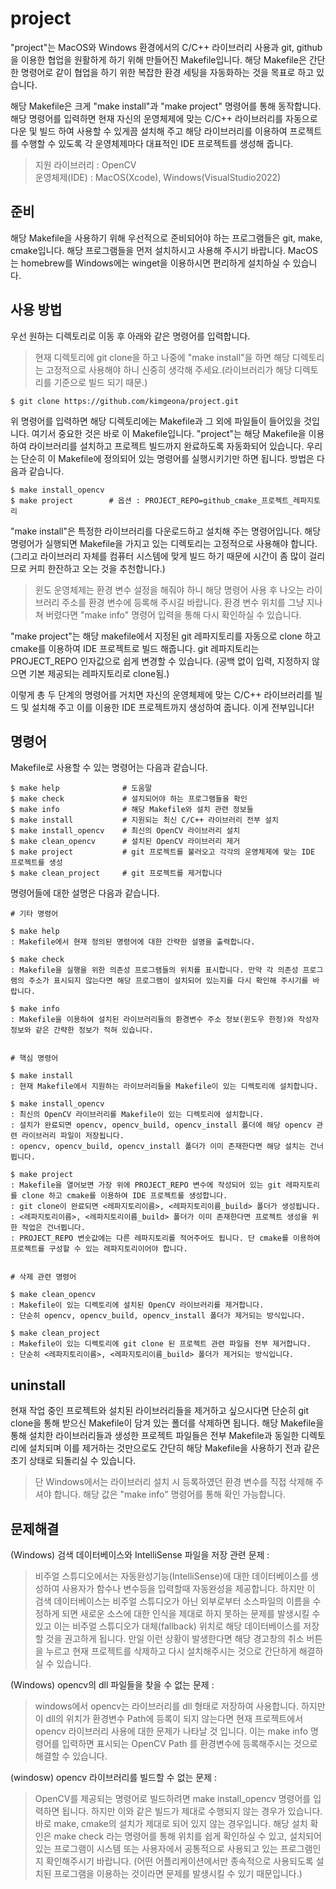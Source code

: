 # project
"project"는 MacOS와 Windows 환경에서의 C/C++ 라이브러리 사용과 git, github을 이용한 협업을 원활하게 하기 위해 만들어진 Makefile입니다. 해당 Makefile은 간단한 명령어로 같이 협업을 하기 위한 복잡한 환경 세팅을 자동화하는 것을 목표로 하고 있습니다.

해당 Makefile은 크게 "make install"과 "make project" 명령어를 통해 동작합니다. 해당 명령어를 입력하면 현재 자신의 운영체제에 맞는 C/C++ 라이브러리를 자동으로 다운 및 빌드 하여 사용할 수 있게끔 설치해 주고 해당 라이브러리를 이용하여 프로젝트를 수행할 수 있도록 각 운영체제마다 대표적인 IDE 프로젝트를 생성해 줍니다.

>지원 라이브러리 : OpenCV   
>운영체제(IDE) : MacOS(Xcode), Windows(VisualStudio2022)

## 준비
해당 Makefile을 사용하기 위해 우선적으로 준비되어야 하는 프로그램들은 git, make, cmake입니다. 해당 프로그램들을 먼저 설치하시고 사용해 주시기 바랍니다. MacOS는 homebrew를 Windows에는 winget을 이용하시면 편리하게 설치하실 수 있습니다.


## 사용 방법
우선 원하는 디렉토리로 이동 후 아래와 같은 명령어를 입력합니다.

>현재 디렉토리에 git clone을 하고 나중에 "make install"을 하면 해당 디렉토리는 고정적으로 사용해야 하니 신중히 생각해 주세요.(라이브러리가 해당 디렉토리를 기준으로 빌드 되기 때문.)

    $ git clone https://github.com/kimgeona/project.git

위 명령어를 입력하면 해당 디렉토리에는 Makefile과 그 외에 파일들이 들어있을 것입니다. 여기서 중요한 것은 바로 이 Makefile입니다. "project"는 해당 Makefile을 이용하여 라이브러리를 설치하고 프로젝트 빌드까지 완료하도록 자동화되어 있습니다. 우리는 단순히 이 Makefile에 정의되어 있는 명령어를 실행시키기만 하면 됩니다. 방법은 다음과 같습니다.

    $ make install_opencv
    $ make project        # 옵션 : PROJECT_REPO=github_cmake_프로젝트_레파지토리

"make install"은 특정한 라이브러리를 다운로드하고 설치해 주는 명령어입니다. 해당 명령어가 실행되면 Makefile을 가지고 있는 디렉토리는 고정적으로 사용해야 합니다. (그리고 라이브러리 자체를 컴퓨터 시스템에 맞게 빌드 하기 때문에 시간이 좀 많이 걸리므로 커피 한잔하고 오는 것을 추천합니다.)

> 윈도 운영체제는 환경 변수 설정을 해줘야 하니 해당 명령어 사용 후 나오는 라이브러리 주소를 환경 변수에 등록해 주시길 바랍니다. 환경 변수 위치를 그냥 지나쳐 버렸다면 "make info" 명령어 입력을 통해 다시 확인하실 수 있습니다.

"make project"는 해당 makefile에서 지정된 git 레파지토리를 자동으로 clone 하고 cmake를 이용하여 IDE 프로젝트로 빌드 해줍니다. git 레파지토리는 PROJECT_REPO 인자값으로 쉽게 변경할 수 있습니다. (공백 없이 입력, 지정하지 않으면 기본 제공되는 레파지토리로 clone됨.)

이렇게 총 두 단계의 명령어를 거치면 자신의 운영체제에 맞는 C/C++ 라이브러리를 빌드 및 설치해 주고 이를 이용한 IDE 프로젝트까지 생성하여 줍니다. 이게 전부입니다!

## 명령어
Makefile로 사용할 수 있는 명령어는 다음과 같습니다.

    $ make help              # 도움말
    $ make check             # 설치되어야 하는 프로그램들을 확인
    $ make info              # 해당 Makefile와 설치 관련 정보들
    $ make install           # 지원되는 최신 C/C++ 라이브러리 전부 설치
    $ make install_opencv    # 최신의 OpenCV 라이브러리 설치
	$ make clean_opencv      # 설치된 OpenCV 라이브러리 제거
	$ make project           # git 프로젝트를 불러오고 각각의 운영체제에 맞는 IDE 프로젝트를 생성
	$ make clean_project     # git 프로젝트를 제거합니다

명령어들에 대한 설명은 다음과 같습니다.

    # 기타 명령어

    $ make help
    : Makefile에서 현재 정의된 명령어에 대한 간략한 설명을 출력합니다.   

    $ make check
    : Makefile을 실행을 위한 의존성 프로그램들의 위치를 표시합니다. 만약 각 의존성 프로그램의 주소가 표시되지 않는다면 해당 프로그램이 설치되어 있는지를 다시 확인해 주시기를 바랍니다.

    $ make info
    : Makefile을 이용하여 설치된 라이브러리들의 환경변수 주소 정보(윈도우 한정)와 작성자 정보와 같은 간략한 정보가 적혀 있습니다.


    # 핵심 명령어

    $ make install
    : 현재 Makefile에서 지원하는 라이브러리들을 Makefile이 있는 디렉토리에 설치합니다.

    $ make install_opencv
    : 최신의 OpenCV 라이브러리를 Makefile이 있는 디렉토리에 설치합니다.
    : 설치가 완료되면 opencv, opencv_build, opencv_install 폴더에 해당 opencv 관련 라이브러리 파일이 저장됩니다.
    : opencv, opencv_build, opencv_install 폴더가 이미 존재한다면 해당 설치는 건너뜁니다.

    $ make project
    : Makefile을 열어보면 가장 위에 PROJECT_REPO 변수에 작성되어 있는 git 레파지토리를 clone 하고 cmake를 이용하여 IDE 프로젝트를 생성합니다.
    : git clone이 완료되면 <레파지토리이름>, <레파지토리이름_build> 폴더가 생성됩니다.
    : <레파지토리이름>, <레파지토리이름_build> 폴더가 이미 존재한다면 프로젝트 생성을 위한 작업은 건너뜁니다.
    : PROJECT_REPO 변숫값에는 다른 레파지토리를 적어주어도 됩니다. 단 cmake를 이용하여 프로젝트를 구성할 수 있는 레파지토리이어야 합니다.


    # 삭제 관련 명령어

    $ make clean_opencv
    : Makefile이 있는 디렉토리에 설치된 OpenCV 라이브러리를 제거합니다.
    : 단순히 opencv, opencv_build, opencv_install 폴더가 제거되는 방식입니다.

    $ make clean_project
    : Makefile이 있는 디렉토리에 git clone 된 프로젝트 관련 파일을 전부 제거합니다.
    : 단순히 <레파지토리이름>, <레파지토리이름_build> 폴더가 제거되는 방식입니다.

## uninstall
현재 작업 중인 프로젝트와 설치된 라이브러리들을 제거하고 싶으시다면 단순히 git clone을 통해 받으신 Makefile이 담겨 있는 폴더를 삭제하면 됩니다. 해당 Makefile을 통해 설치한 라이브러리들과 생성한 프로젝트 파일들은 전부 Makefile과 동일한 디렉토리에 설치되며 이를 제거하는 것만으로도 간단히 해당 Makefile을 사용하기 전과 같은 초기 상태로 되돌리실 수 있습니다.

>단 Windows에서는 라이브러리 설치 시 등록하였던 환경 변수를 직접 삭제해 주셔야 합니다. 해당 값은 "make info" 명령어를 통해 확인 가능합니다.

## 문제해결
(Windows) 검색 데이터베이스와 IntelliSense 파일을 저장 관련 문제 :
>비주얼 스튜디오에서는 자동완성기능(IntelliSense)에 대한 데이터베이스를 생성하여 사용자가 함수나 변수등을 입력할때 자동완성을 제공합니다. 하지만 이 검색 데이터베이스는 비주얼 스튜디오가 아닌 외부로부터 소스파일의 이름을 수정하게 되면 새로운 소스에 대한 인식을 제대로 하지 못하는 문제를 발생시킬 수 있고 이는 비주얼 스튜디오가 대체(fallback) 위치로 해당 데이터베이스를 저장할 것을 권고하게 됩니다. 만일 이런 상황이 발생한다면 해당 경고창의 취소 버튼을 누르고 현재 프로젝트를 삭제하고 다시 설치해주시는 것으로 간단하게 해결하실 수 있습니다.

(Windows) opencv의 dll 파일들을 찾을 수 없는 문제 :
> windows에서 opencv는 라이브러리를 dll 형태로 저장하여 사용합니다. 하지만 이 dll의 위치가 환경변수 Path에 등록이 되지 않는다면 현재 프로젝트에서 opencv 라이브러리 사용에 대한 문제가 나타날 것 입니다. 이는 make info 명령어를 입력하면 표시되는 OpenCV Path 를 환경변수에 등록해주시는 것으로 해결할 수 있습니다.

(windosw) opencv 라이브러리를 빌드할 수 없는 문제 : 
> OpenCV를 제공되는 명령어로 빌드하려면 make install_opencv 명령어를 입력하면 됩니다. 하지만 이와 같은 빌드가 제대로 수행되지 않는 경우가 있습니다. 바로 make, cmake의 설치가 제대로 되어 있지 않는 경우입니다. 해당 설치 확인은 make check 라는 명령어를 통해 위치를 쉽게 확인하실 수 있고, 설치되어 있는 프로그램이 시스템 또는 사용자에서 공통적으로 사용되고 있는 프로그램인지 확인해주시기 바랍니다. (어떤 어플리케이션에서만 종속적으로 사용되도록 설치된 프로그램을 이용하는 것이라면 문제를 발생시킬 수 있기 때문입니다.)

